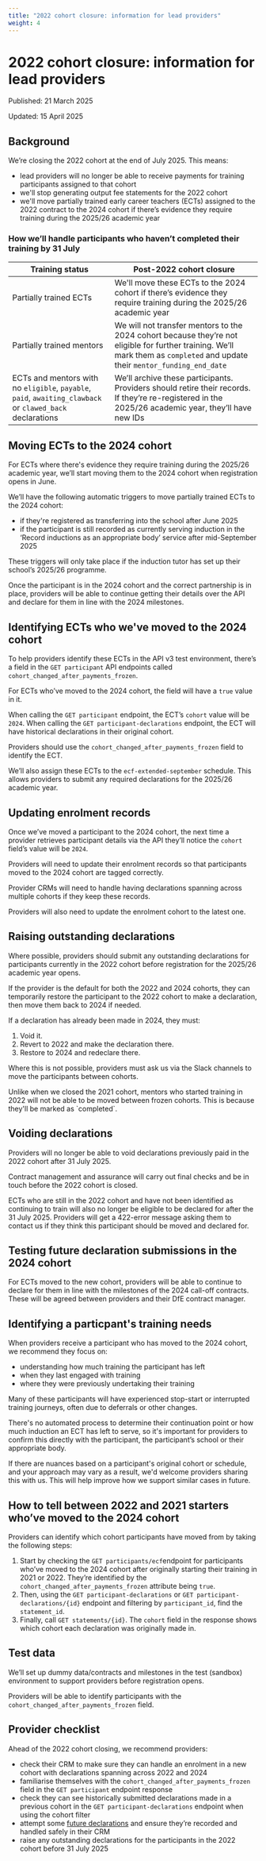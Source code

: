```yaml
---
title: "2022 cohort closure: information for lead providers"
weight: 4
---
```


# 2022 cohort closure: information for lead providers 

Published: 21 March 2025

Updated: 15 April 2025

## Background 

We’re closing the 2022 cohort at the end of July 2025. This means: 

* lead providers will no longer be able to receive payments for training participants assigned to that cohort
* we'll stop generating output fee statements for the 2022 cohort
* we'll move partially trained early career teachers (ECTs) assigned to the 2022 contract to the 2024 cohort if there’s evidence they require training during the 2025/26 academic year 

### How we’ll handle participants who haven’t completed their training by 31 July 

| Training status   | Post-2022 cohort closure | 
| -------------------- | ---------------------- | 
| Partially trained ECTs | We'll move these ECTs to the 2024 cohort if there’s evidence they require training during the 2025/26 academic year | 
| Partially trained mentors | We will not transfer mentors to the 2024 cohort because they’re not eligible for further training. We’ll mark them as `completed` and update their `mentor_funding_end_date` | 
| ECTs and mentors with no `eligible`, `payable`, `paid`, `awaiting_clawback` or `clawed_back` declarations | We’ll archive these participants. Providers should retire their records. If they’re re-registered in the 2025/26 academic year, they’ll have new IDs | 

## Moving ECTs to the 2024 cohort 

For ECTs where there's evidence they require training during the 2025/26 academic year, we’ll start moving them to the 2024 cohort when registration opens in June. 

We’ll have the following automatic triggers to move partially trained ECTs to the 2024 cohort: 

* if they're registered as transferring into the school after June 2025
* if the participant is still recorded as currently serving induction in the ‘Record inductions as an appropriate body’ service after mid-September 2025 

These triggers will only take place if the induction tutor has set up their school’s 2025/26 programme. 

Once the participant is in the 2024 cohort and the correct partnership is in place, providers will be able to continue getting their details over the API and declare for them in line with the 2024 milestones.  

## Identifying ECTs who we've moved to the 2024 cohort  

To help providers identify these ECTs in the API v3 test environment, there’s a field in the `GET participant` API endpoints called `cohort_changed_after_payments_frozen`. 

For ECTs who’ve moved to the 2024 cohort, the field will have a `true` value in it. 

When calling the `GET participant` endpoint, the ECT’s `cohort` value will be `2024`. When calling the `GET participant-declarations` endpoint, the ECT will have historical declarations in their original cohort. 

Providers should use the `cohort_changed_after_payments_frozen` field to identify the ECT. 

We’ll also assign these ECTs to the `ecf-extended-september` schedule. This allows providers to submit any required declarations for the 2025/26 academic year.    

## Updating enrolment records 

Once we’ve moved a participant to the 2024 cohort, the next time a provider retrieves participant details via the API they’ll notice the `cohort` field’s value will be `2024`.  

Providers will need to update their enrolment records so that participants moved to the 2024 cohort are tagged correctly. 

Provider CRMs will need to handle having declarations spanning across multiple cohorts if they keep these records. 

Providers will also need to update the enrolment cohort to the latest one. 

## Raising outstanding declarations 

Where possible, providers should submit any outstanding declarations for participants currently in the 2022 cohort before registration for the 2025/26 academic year opens. 

If the provider is the default for both the 2022 and 2024 cohorts, they can temporarily restore the participant to the 2022 cohort to make a declaration, then move them back to 2024 if needed.  

If a declaration has already been made in 2024, they must:  

1. Void it.
2. Revert to 2022 and make the declaration there.
3. Restore to 2024 and redeclare there. 

Where this is not possible, providers must ask us via the Slack channels to move the participants between cohorts.  

<div class="govuk-inset-text">Unlike when we closed the 2021 cohort, mentors who started training in 2022 will not be able to be moved between frozen cohorts. This is because they'll be marked as `completed`.</div>

## Voiding declarations 

Providers will no longer be able to void declarations previously paid in the 2022 cohort after 31 July 2025.  

Contract management and assurance will carry out final checks and be in touch before the 2022 cohort is closed. 

ECTs who are still in the 2022 cohort and have not been identified as continuing to train will also no longer be eligible to be declared for after the 31 July 2025. Providers will get a 422-error message asking them to contact us if they think this participant should be moved and declared for. 

## Testing future declaration submissions in the 2024 cohort 

For ECTs moved to the new cohort, providers will be able to continue to declare for them in line with the milestones of the 2024 call-off contracts. These will be agreed between providers and their DfE contract manager. 

## Identifying a particpant's training needs 

When providers receive a participant who has moved to the 2024 cohort, we recommend they focus on: 

* understanding how much training the participant has left 
* when they last engaged with training
* where they were previously undertaking their training  

Many of these participants will have experienced stop-start or interrupted training journeys, often due to deferrals or other changes.  

There's no automated process to determine their continuation point or how much induction an ECT has left to serve, so it's important for providers to confirm this directly with the participant, the participant’s school or their appropriate body.  

If there are nuances based on a participant's original cohort or schedule, and your approach may vary as a result, we'd welcome providers sharing this with us. This will help improve how we support similar cases in future. 

## How to tell between 2022 and 2021 starters who’ve moved to the 2024 cohort 

Providers can identify which cohort participants have moved from by taking the following steps:  

1. Start by checking the `GET participants/ecf`endpoint for participants who’ve moved to the 2024 cohort after originally starting their training in 2021 or 2022. They’re identified by the `cohort_changed_after_payments_frozen` attribute being `true`.
2. Then, using the `GET participant-declarations` or `GET participant-declarations/{id}` endpoint and filtering by `participant_id`, find the `statement_id`.
3. Finally, call `GET statements/{id}`. The `cohort` field in the response shows which cohort each declaration was originally made in. 

## Test data 

We’ll set up dummy data/contracts and milestones in the test (sandbox) environment to support providers before registration opens.  

Providers will be able to identify participants with the `cohort_changed_after_payments_frozen` field.  

## Provider checklist 

Ahead of the 2022 cohort closing, we recommend providers: 

* check their CRM to make sure they can handle an enrolment in a new cohort with declarations spanning across 2022 and 2024
* familiarise themselves with the `cohort_changed_after_payments_frozen` field in the `GET participant` endpoint response
* check they can see historically submitted declarations made in a previous cohort in the `GET participant-declarations` endpoint when using the cohort filter
* attempt some [future declarations](/api-reference/ecf/guidance/?#test-the-ability-to-submit-declarations-in-sandbox-ahead-of-time) and ensure they’re recorded and handled safely in their CRM
* raise any outstanding declarations for the participants in the 2022 cohort before 31 July 2025 
